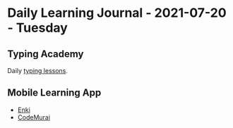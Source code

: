 # Daily Learning Journal - 2021-07-20 - Tuesday

## Typing Academy

Daily [typing lessons](https://www.typing.academy/typing-tutor/lessons).

## Mobile Learning App

- [Enki](https://apps.apple.com/us/app/enki-learn-code-data-skills/id993753145)
- [CodeMurai](https://apps.apple.com/us/app/codemurai/id1136578460)
